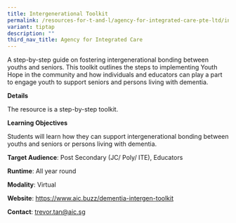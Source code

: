 ```yaml
---
title: Intergenerational Toolkit
permalink: /resources-for-t-and-l/agency-for-integrated-care-pte-ltd/intergenerational-toolkit/
variant: tiptap
description: ""
third_nav_title: Agency for Integrated Care
---
```

<p>A step-by-step guide on fostering intergenerational bonding between youths
and seniors. This toolkit outlines the steps to implementing Youth Hope
in the community and how individuals and educators can play a part to engage
youth to support seniors and persons living with dementia.</p>
<p><strong>Details</strong>
</p>
<p>The resource is a step-by-step toolkit.</p>
<p><strong>Learning Objectives</strong>
</p>
<p>Students will learn how they can support intergenerational bonding between
youths and seniors or persons living with dementia.</p>
<p><strong>Target Audience</strong>: Post Secondary (JC/ Poly/ ITE), Educators</p>
<p><strong>Runtime</strong>: All year round</p>
<p><strong>Modality</strong>: Virtual</p>
<p><strong>Website</strong>: <a href="https://www.aic.buzz/dementia-intergen-toolkit" rel="noopener noreferrer nofollow" target="_blank">https://www.aic.buzz/dementia-intergen-toolkit</a>
</p>
<p><strong>Contact</strong>: <a href="trevor.tan@aic.sg" rel="noopener noreferrer nofollow" target="_blank">trevor.tan@aic.sg</a>
</p>
<p></p>
<p></p>
<p></p>
<p></p>